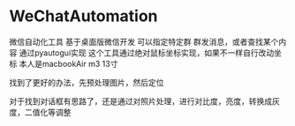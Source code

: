 # WeChatAutomation
微信自动化工具 基于桌面版微信开发
可以指定特定群 群发消息，或者查找某个内容
通过pyautogui实现
这个工具通过绝对鼠标坐标实现，如果不一样自行改动坐标
本人是macbookAir m3 13寸

找到了更好的办法，先预处理图片，然后定位

对于找到对话框有思路了，还是通过对照片处理，进行对比度，亮度，转换成灰度，二值化等调整